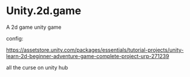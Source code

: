 # Unity.2d.game
A 2d game unity game 



config:

https://assetstore.unity.com/packages/essentials/tutorial-projects/unity-learn-2d-beginner-adventure-game-complete-project-urp-271239


all the curse on unity hub



